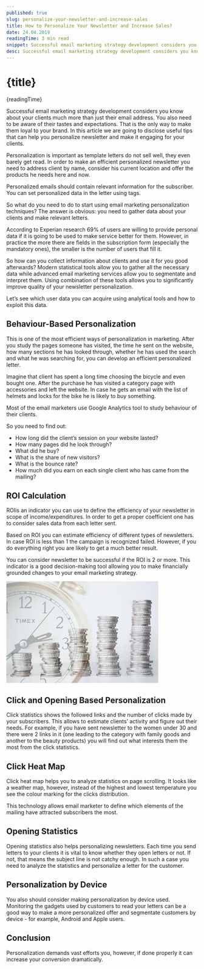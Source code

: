 ```yaml
---
published: true
slug: personalize-your-newsletter-and-increase-sales
title: How to Personalize Your Newsletter and Increase Sales?
date: 24.04.2019
readingTime: 3 min read
snippet: Successful email marketing strategy development considers you know about your clients much more than just their email address. You also need to be aware of their tastes and expectations. That is the only way to make them loyal to your brand. In this article we are going to disclose useful tips that can help you personalize newsletter and make it engaging for your clients.
desc: Successful email marketing strategy development considers you know about your clients much more than just their email address. You also need to be aware of their tastes and expectations. That is the only way to make them loyal to your brand. In this article we are going to disclose useful tips that can help you personalize newsletter and make it engaging for your clients.
---
```


<script context="module">
  import img from "./how-to-personalize-your-newsletter.jpg?format=webp;jpg;avif&srcset";
  import thumbnail from "./how-to-personalize-your-newsletter.jpg";

  metadata.image= img;
  metadata.thumbnail = thumbnail;
</script>

# {title}

{readingTime}

Successful email marketing strategy development considers you know about your clients much more than just their email address. You also need to be aware of their tastes and expectations. That is the only way to make them loyal to your brand. In this article we are going to disclose useful tips that can help you personalize newsletter and make it engaging for your clients.

Personalization is important as template letters do not sell well, they even barely get read. In order to make an efficient personalized newsletter you need to address client by name, consider his current location and offer the products he needs here and now.

Personalized emails should contain relevant information for the subscriber. You can set personalized data in the letter using tags.

So what do you need to do to start using email marketing personalization techniques? The answer is obvious: you need to gather data about your clients and make relevant letters.

According to Experian research 69% of users are willing to provide personal data if it is going to be used to make service better for them. However, in practice the more there are fields in the subscription form (especially the mandatory ones), the smaller is the number of users that fill it.

So how can you collect information about clients and use it for you good afterwards? Modern statistical tools allow you to gather all the necessary data while advanced email marketing services allow you to segmentate and interpret them. Using combination of these tools allows you to significantly improve quality of your newsletter personalization.

Let’s see which user data you can acquire using analytical tools and how to exploit this data.

## Behaviour-Based Personalization

This is one of the most efficient ways of personalization in marketing. After you study the pages someone has visited, the time he sent on the website, how many sections he has looked through, whether he has used the search and what he was searching for, you can develop an efficient personalized letter.

Imagine that client has spent a long time choosing the bicycle and even bought one. After the purchase he has visited a category page with accessories and left the website. In case he gets an email with the list of helmets and locks for the bike he is likely to buy something.

Most of the email marketers use Google Analytics tool to study behaviour of their clients.

So you need to find out:

- How long did the client’s session on your website lasted?
- How many pages did he look through?
- What did he buy?
- What is the share of new visitors?
- What is the bounce rate?
- How much did you earn on each single client who has came from the mailing?

## ROI Calculation

ROIis an indicator you can use to define the efficiency of your newsletter in scope of income/expenditures. In order to get a proper coefficient one has to consider sales data from each letter sent.

Based on ROI you can estimate efficiency of different types of newsletters. In case ROI is less than 1 the campaign is recognized failed. However, if you do everything right you are likely to get a much better result.

You can consider newsletter to be successful if the ROI is 2 or more. This indicator is a good decision-making tool allowing you to make financially grounded changes to your email marketing strategy.

![How to Personalize Your Newsletter and Increase Sales?](./how-to-personalize-your-newsletter.jpg?format=webp;jpg;avif&srcset)

## Click and Opening Based Personalization

Click statistics shows the followed links and the number of clicks made by your subscribers. This allows to estimate clients’ activity and figure out their needs. For example, if you have sent newsletter to the women under 30 and there were 2 links in it (one leading to the category with family goods and another to the beauty products) you will find out what interests them the most from the click statistics.

## Click Heat Map

Click heat map helps you to analyze statistics on page scrolling. It looks like a weather map, however, instead of the highest and lowest temperature you see the colour marking for the clicks distribution.

This technology allows email marketer to define which elements of the mailing have attracted subscribers the most.

## Opening Statistics

Opening statistics also helps personalizing newsletters. Each time you send letters to your clients it is vital to know whether they open letters or not. If not, that means the subject line is not catchy enough. In such a case you need to analyze the statistics and personalize a letter for the customer.

## Personalization by Device

You also should consider making personalization by device used. Monitoring the gadgets used by customers to read your letters can be a good way to make a more personalized offer and segmentate customers by device - for example, Android and Apple users.

## Conclusion

Personalization demands vast efforts you, however, if done properly it can increase your conversion dramatically.
